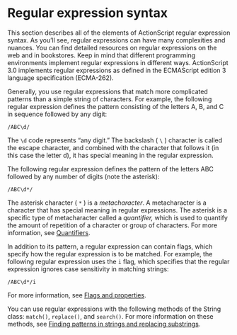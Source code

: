 # Regular expression syntax

<div>

This section describes all of the elements of ActionScript regular
expression syntax. As you’ll see, regular expressions can have many
complexities and nuances. You can find detailed resources on regular
expressions on the web and in bookstores. Keep in mind that different
programming environments implement regular expressions in different
ways. ActionScript 3.0 implements regular expressions as defined in the
ECMAScript edition 3 language specification (ECMA-262).

Generally, you use regular expressions that match more complicated
patterns than a simple string of characters. For example, the following
regular expression defines the pattern consisting of the letters A, B,
and C in sequence followed by any digit:

    /ABC\d/

The `\d` code represents “any digit.” The
backslash ( `\` ) character is called the
escape character, and combined with the character that follows it (in
this case the letter d), it has special meaning in the regular
expression.

The following regular expression defines the pattern of the letters ABC
followed by any number of digits (note the asterisk):

    /ABC\d*/

The asterisk character ( `*` ) is a
_metacharacter_. A metacharacter is a character that has special
meaning in regular expressions. The asterisk is a specific type of
metacharacter called a _quantifier,_ which is used to quantify the
amount of repetition of a character or group of characters. For more
information, see
[Quantifiers](./quantifiers.md).

In addition to its pattern, a regular expression can contain flags,
which specify how the regular expression is to be matched. For example,
the following regular expression uses the `i`
flag, which specifies that the regular expression ignores case
sensitivity in matching strings:

    /ABC\d*/i

For more information, see [Flags and properties](./flags-and-properties.md).

You can use regular expressions with the following methods of the String
class: `match()`,
`replace()`, and
`search()`. For more information on these
methods, see [Finding patterns in strings and replacing substrings](../02-working-with-strings/finding-substrings-and-patterns-in-strings.md).

</div>

